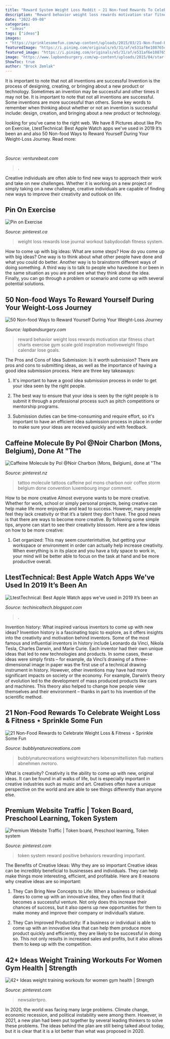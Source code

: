 ```yaml
---
title: "Reward System Weight Loss Reddit ~ 21 Non-food Rewards To Celebrate Weight Loss &amp; Fitness ⋆ Sprinkle Some Fun"
description: "Reward behavior weight loss rewards motivation star fitness chart charts exercise gym scale gold inspiration motiveweight fitspo calendar lose goals"
date: "2022-09-08"
categories:
- "ideas"
tags: ["ideas"]
images:
- "https://sprinklesomefun.com/wp-content/uploads/2015/03/21-Non-Food-Rewards-for-Fitness-and-Weightloss-Celebrate-without-eating.-1.jpg"
featuredImage: "https://i.pinimg.com/originals/e5/31/af/e531af6e108765c58d3eee2b2ce702d6.jpg"
featured_image: "https://i.pinimg.com/originals/e5/31/af/e531af6e108765c58d3eee2b2ce702d6.jpg"
image: "https://www.lapbandsurgery.com/wp-content/uploads/2015/04/star-rewards.gif"
ShowToc: true
author: "Brock Zemlak"
---
```



It is important to note that not all inventions are successful
Invention is the process of designing, creating, or bringing about a new product or technology. Sometimes an invention may be successful and other times it may not be. It is important to note that not all inventions are successful. 
Some inventions are more successful than others. Some key words to remember when thinking about whether or not an invention is successful include: design, creation, and bringing about a new product or technology.

	

		
looking for  you've came to the right web. We have 8 Pictures about  like Pin on Exercise, LtestTechnical: Best Apple Watch apps we&#039;ve used in 2019 It’s been an and also 50 Non-food Ways to Reward Yourself During Your Weight-Loss Journey. Read more:
		
    
## 

<img loading=lazy src="https://venturebeat.com/wp-content/uploads/2018/09/AirPower.jpg?w=800" onerror="this.onerror=null;this.src='https://tse4.mm.bing.net/th?id=OIP.77Djx9WEhc1GWJsGwDFtugHaFK&amp;pid=15.1';" alt="">

_Source: venturebeat.com_

>. 

	

Creative individuals are often able to find new ways to approach their work and take on new challenges. Whether it is working on a new project or simply taking on a new challenge, creative individuals are capable of finding new ways to improve their creativity and outlook on life.

    
## Pin On Exercise

<img loading=lazy src="https://i.pinimg.com/originals/d2/4d/74/d24d740c8a5020fef5f7c3267f1b6877.jpg" onerror="this.onerror=null;this.src='https://tse1.mm.bing.net/th?id=OIP.dHG0MlLChzIvmrWz5LOSWAHaKo&amp;pid=15.1';" alt="Pin on Exercise">

_Source: pinterest.ca_

>weight loss rewards lose journal workout babydoodah fitness system. 

	

How to come up with big ideas: What are some steps?
How do you come up with big ideas? One way is to think about what other people have done and what you could do better. Another way is to brainstorm different ways of doing something. A third way is to talk to people who havedone it or been in the same situation as you are and see what they think about the idea. Finally, you can go through a problem or scenario and come up with several potential solutions.

    
## 50 Non-food Ways To Reward Yourself During Your Weight-Loss Journey

<img loading=lazy src="https://www.lapbandsurgery.com/wp-content/uploads/2015/04/star-rewards.gif" onerror="this.onerror=null;this.src='https://tse3.mm.bing.net/th?id=OIP.gkL-mqb6BrtX05AJhRqsmQHaHJ&amp;pid=15.1';" alt="50 Non-food Ways to Reward Yourself During Your Weight-Loss Journey">

_Source: lapbandsurgery.com_

>reward behavior weight loss rewards motivation star fitness chart charts exercise gym scale gold inspiration motiveweight fitspo calendar lose goals. 

	

The Pros and Cons of Idea Submission: Is it worth submission?
There are pros and cons to submitting ideas, as well as the importance of having a good idea submission process. Here are three key takeaways:
1. It's important to have a good idea submission process in order to get your idea seen by the right people.

2. The best way to ensure that your idea is seen by the right people is to submit it through a professional process such as pitch competitions or mentorship programs.

3. Submission duties can be time-consuming and require effort, so it's important to have an efficient idea submission process in place in order to make sure your ideas are received quickly and with feedback.

    
## Caffeine Molecule By Pol @Noir Charbon (Mons, Belgium), Done At &quot;The

<img loading=lazy src="https://i.pinimg.com/originals/e5/31/af/e531af6e108765c58d3eee2b2ce702d6.jpg" onerror="this.onerror=null;this.src='https://tse1.mm.bing.net/th?id=OIP.oF4wwhodd0HeqBzbq_8yCAHaNK&amp;pid=15.1';" alt="Caffeine Molecule by Pol @Noir Charbon (Mons, Belgium), done at &quot;The">

_Source: pinterest.nz_

>tattoo molecule tattoos caffeine pol mons charbon noir coffee storm belgium done convention luxembourg imgur comment. 

	

How to be more creative
Almost everyone wants to be more creative. Whether for work, school or simply personal projects, being creative can help make life more enjoyable and lead to success. However, many people feel they lack creativity or that it’s a talent they don’t have. The good news is that there are ways to become more creative. By following some simple tips, anyone can start to see their creativity blossom.
Here are a few ideas on how to be more creative:

1) Get organized: This may seem counterintuitive, but getting your workspace or environment in order can actually help increase creativity. When everything is in its place and you have a tidy space to work in, your mind will be better able to focus on the task at hand and be more productive overall.

    
## LtestTechnical: Best Apple Watch Apps We&#039;ve Used In 2019 It’s Been An

<img loading=lazy src="https://lh5.googleusercontent.com/proxy/ySrKQaYjS9gyxh2LConac_MYYrkvyv99GhyQxVgDM9BghxFyJWdhKaaCnlq7_YRFvAjaE0W3Xm9NYb787dQylNm0D_PfdJZh3_w3sNhGYA=w1200-h630-p-k-no-nu" onerror="this.onerror=null;this.src='https://tse1.mm.bing.net/th?id=OIP.RpA6hGS32hc2VIVNEvtmXwHaEK&amp;pid=15.1';" alt="LtestTechnical: Best Apple Watch apps we&#039;ve used in 2019 It’s been an">

_Source: techinicaltech.blogspot.com_

>. 

	

Invention history: What inspired various inventors to come up with new ideas?
Invention history is a fascinating topic to explore, as it offers insights into the creativity and motivation behind inventors. Some of the most famous and influential inventors in history include Leonardo da Vinci, Nikola Tesla, Charles Darwin, and Marie Curie. Each inventor had their own unique ideas that led to new technologies and products. In some cases, these ideas were simply firsts – for example, da Vinci’s drawing of a three-dimensional image in paper was the first use of a technical drawing instrument in history. However, other inventions may have had more significant impacts on society or the economy. For example, Darwin’s theory of evolution led to the development of mass produced products like cars and machines. This theory also helped to change how people view themselves and their environment – thanks in part to his invention of the scientific method.

    
## 21 Non-Food Rewards To Celebrate Weight Loss &amp; Fitness ⋆ Sprinkle Some Fun

<img loading=lazy src="https://sprinklesomefun.com/wp-content/uploads/2015/03/21-Non-Food-Rewards-for-Fitness-and-Weightloss-Celebrate-without-eating.-1.jpg" onerror="this.onerror=null;this.src='https://tse4.mm.bing.net/th?id=OIP.5rwg7ia2KNhhGIk7YOhzjwHaLN&amp;pid=15.1';" alt="21 Non-Food Rewards to Celebrate Weight Loss &amp; Fitness ⋆ Sprinkle Some Fun">

_Source: bubblynaturecreations.com_

>bubblynaturecreations weightwatchers lebensmittellisten flab matters abnehmen лютого. 

	

What is creativity?
Creativity is the ability to come up with new, original ideas. It can be found in all walks of life, but is especially important in creative industries such as music and art. Creatives often have a unique perspective on the world and are able to see things differently than anyone else.

    
## Premium Website Traffic | Token Board, Preschool Learning, Token System

<img loading=lazy src="https://i.pinimg.com/736x/57/04/68/5704682d477a44693fe8540987348a75--token-system-reward-system.jpg" onerror="this.onerror=null;this.src='https://tse2.mm.bing.net/th?id=OIP.7VHBTYpyIrDWZuM6ri9cvAHaHa&amp;pid=15.1';" alt="Premium Website Traffic | Token board, Preschool learning, Token system">

_Source: pinterest.com_

>token system reward positive behaviors rewarding important. 

	

The Benefits of Creative Ideas: Why they are so important
Creative ideas can be incredibly beneficial to businesses and individuals. They can help make things more interesting, efficient, and profitable. Here are 8 reasons why creative ideas are so important:
1. They Can Bring New Concepts to Life: When a business or individual dares to come up with an innovative idea, they often find that it becomes a successful venture. Not only does this increase their chances of success, but it also opens up new opportunities for them to make money and improve their company or individual’s stature.

2. They Can Improved Productivity: If a business or individual is able to come up with an innovative idea that can help them produce more product quickly and efficiently, they are likely to be successful in doing so. This not only results in increased sales and profits, but it also allows them to keep up with the competition.


    
## 42+ Ideas Weight Training Workouts For Women Gym Health | Strength

<img loading=lazy src="https://i.pinimg.com/originals/07/48/ea/0748eabb385be2acdf6fd388beab5fb3.jpg" onerror="this.onerror=null;this.src='https://tse1.mm.bing.net/th?id=OIP.W0Welkdhogrdhv4Kouf0WwAAAA&amp;pid=15.1';" alt="42+ Ideas weight training workouts for women gym health | Strength">

_Source: pinterest.com_

>newsalertpro. 

	

In 2020, the world was facing many large problems. Climate change, economic recession, and political instability were among them. However, in 2021, a new plan had been put together by several leading thinkers to solve these problems. The ideas behind the plan are still being talked about today, but it is clear that it is a lot better than what was proposed in 2020.


